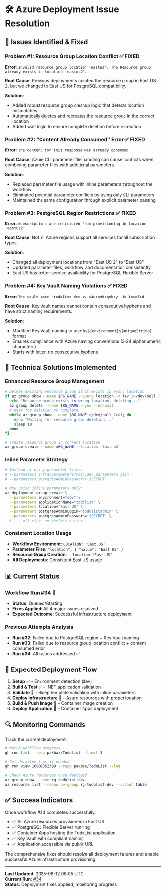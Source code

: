 # 🛠️ Azure Deployment Issue Resolution

## 🚨 **Issues Identified & Fixed**

### **Problem #1: Resource Group Location Conflict** ✅ FIXED
**Error**: `Invalid resource group location 'eastus'. The Resource group already exists in location 'eastus2'.`

**Root Cause**: Previous deployments created the resource group in East US 2, but we changed to East US for PostgreSQL compatibility.

**Solution**: 
- Added robust resource group cleanup logic that detects location mismatches
- Automatically deletes and recreates the resource group in the correct location
- Added wait logic to ensure complete deletion before recreation

### **Problem #2: "Content Already Consumed" Error** ✅ FIXED
**Error**: `The content for this response was already consumed`

**Root Cause**: Azure CLI parameter file handling can cause conflicts when combining parameter files with additional parameters.

**Solution**:
- Replaced parameter file usage with inline parameters throughout the workflow
- Eliminated potential parameter conflicts by using only CLI parameters
- Maintained the same configuration through explicit parameter passing

### **Problem #3: PostgreSQL Region Restrictions** ✅ FIXED  
**Error**: `Subscriptions are restricted from provisioning in location 'eastus2'`

**Root Cause**: Not all Azure regions support all services for all subscription types.

**Solution**:
- Changed all deployment locations from "East US 2" to "East US"
- Updated parameter files, workflow, and documentation consistently
- East US has better service availability for PostgreSQL Flexible Server

### **Problem #4: Key Vault Naming Violations** ✅ FIXED
**Error**: `The vault name 'todolist-dev-kv-s3xonmbzqmkzy' is invalid`

**Root Cause**: Key Vault names cannot contain consecutive hyphens and have strict naming requirements.

**Solution**:
- Modified Key Vault naming to use: `kv${environment}${uniqueString}` format
- Ensures compliance with Azure naming conventions (3-24 alphanumeric characters)
- Starts with letter, no consecutive hyphens

## 🔧 **Technical Solutions Implemented**

### **Enhanced Resource Group Management**
```bash
# Delete existing resource group if it exists in wrong location
if az group show --name $RG_NAME --query location -o tsv 2>/dev/null | grep -v "eastus" > /dev/null; then
  echo "Resource group exists in wrong location, deleting..."
  az group delete --name $RG_NAME --yes --no-wait
  # Wait for deletion to complete
  while az group show --name $RG_NAME >/dev/null 2>&1; do
    echo "Waiting for resource group deletion..."
    sleep 10
  done
fi

# Create resource group in correct location
az group create --name $RG_NAME --location "East US"
```

### **Inline Parameter Strategy**
```bash
# Instead of using parameter files:
# --parameters infra/parameters/main.dev.parameters.json \
# --parameters postgresAdminPassword='$SECRET'

# Now using inline parameters only:
az deployment group create \
  --parameters environment="dev" \
  --parameters applicationName="todolist" \
  --parameters location="East US" \
  --parameters postgresAdminLogin="todolistadmin" \
  --parameters postgresAdminPassword='$SECRET' \
  # ... all other parameters inline
```

### **Consistent Location Usage**
- **Workflow Environment**: `LOCATION: 'East US'`
- **Parameter Files**: `"location": { "value": "East US" }`
- **Resource Group Creation**: `--location "East US"`
- **All Deployments**: Consistent East US usage

## 📊 **Current Status**

### **Workflow Run #34** 🔄
- **Status**: Queued/Starting
- **Fixes Applied**: All 4 major issues resolved
- **Expected Outcome**: Successful infrastructure deployment

### **Previous Attempts Analysis**
- **Run #32**: Failed due to PostgreSQL region + Key Vault naming
- **Run #33**: Failed due to resource group location conflict + content consumed error
- **Run #34**: All issues addressed ✅

## 🎯 **Expected Deployment Flow**

1. **Setup** ✅ - Environment detection (dev)
2. **Build & Test** ✅ - .NET application validation  
3. **Validate** 🔄 - Bicep template validation with inline parameters
4. **Deploy Infrastructure** 🔄 - Azure resources with proper location
5. **Build & Push Image** 🔄 - Container image creation
6. **Deploy Application** 🔄 - Container Apps deployment

## 🔍 **Monitoring Commands**

Track the current deployment:
```bash
# Watch workflow progress
gh run list --repo pakbaz/TodoList --limit 3

# Get detailed logs if needed
gh run view 16902852399 --repo pakbaz/TodoList --log

# Check Azure resources once deployed
az group show --name rg-todolist-dev
az resource list --resource-group rg-todolist-dev --output table
```

## ✅ **Success Indicators**

Once workflow #34 completes successfully:
- ✅ All Azure resources provisioned in East US
- ✅ PostgreSQL Flexible Server running
- ✅ Container Apps hosting the TodoList application
- ✅ Key Vault with compliant naming
- ✅ Application accessible via public URL

The comprehensive fixes should resolve all deployment failures and enable successful Azure infrastructure provisioning.

---

**Last Updated**: 2025-08-12 08:05 UTC  
**Current Run**: [#34](https://github.com/pakbaz/TodoList/actions/runs/16902852399)  
**Status**: Deployment fixes applied, monitoring progress
